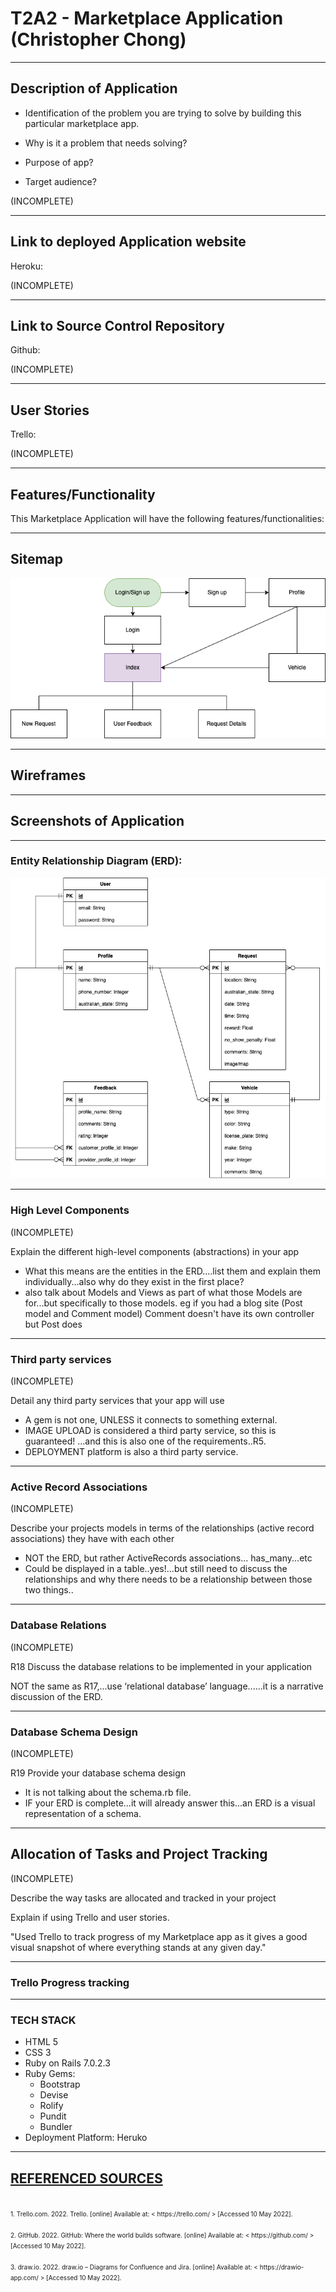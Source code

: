 # T2A2 - Marketplace Application (Christopher Chong)
---

 ## Description of Application

- Identification of the problem you are trying to solve by building this particular marketplace app.

- Why is it a problem that needs solving?

- Purpose of app?

- Target audience?


(INCOMPLETE)

---

 ## Link to deployed Application website

Heroku:

(INCOMPLETE)

---

 ## Link to Source Control Repository

Github:

(INCOMPLETE)

---

## User Stories

Trello:

(INCOMPLETE)
<!-- <img src="./docs/class_diagram.png" alt="class_diagram" title=""> -->
  

---
## Features/Functionality
This Marketplace Application will have the following features/functionalities:

<!-- 1. Display Staff current Annual Leave and Credits.
   - This feature will allow the user to retrieving leave details from the existing database.

2. Manage Staff Name (Create - save new name/Update - rename/Delete -name)
   - This feature includes:
  
     - Create new staff - New staff member will enter name, role and password and the app will auto-generate a unique Staff ID to be used for requesting and deleting leave as well as update staff name and password.  These details will be automatically added to the existing staff database.
  
     - Updating Existing Staff Name and Password - Staff login used for validating user before allowing changes to name or password in the existing database.  User input for user name and password would go through valid validation conditions (i.e. empty entries).
  
     - Deleting Existing Staff -  Staff login used for validating user, only existing staff can be deleted in the existing database.


3. Manage Staff Annual Leave (Create/Delete)
   - This feature includes:

     - Requesting Leave - Staff login used for validating user and a date validation before leave is requested.  Date validation includes, database checking for double booking of same staff member and for minimum required staff at work. 
  
     - Deleting Existing Leave - Staff login used for validating user, only existing requested leave can be deleted through database checking.  


4. Manage staff login (password validation)
   - Staff ID and password are validated through database checking and confirming they exist and their credentials match. 



5. Exit Option from Main/Leave Menu
   - To log out from the app after user has finished with it. -->

---
## Sitemap
<img src="./docs/sitemap_1.png" alt="sitemap" title="">

---
## Wireframes	
<!-- <img src="./docs/class_diagram.png" alt="class_diagram" title=""> -->

---
## Screenshots of Application	
<!-- <img src="./docs/class_diagram.png" alt="class_diagram" title=""> -->

---

### Entity Relationship Diagram (ERD):
<img src="./docs/erd_1.png" alt="erd" title="">

---

### High Level Components

(INCOMPLETE)

Explain the different high-level components (abstractions) in your app
- What this means are the entities in the ERD....list them and explain them individually...also why do they exist in the first place?
- also talk about Models and Views as part of what those Models are for...but specifically to those models. eg if you had a blog site (Post model and Comment model) Comment doesn't have its own controller but Post does

---
### Third party services

(INCOMPLETE)

Detail any third party services that your app will use

- A gem is not one, UNLESS it connects to something external.
- IMAGE UPLOAD is considered a third party service, so this is guaranteed! ...and this is also one of the requirements..R5.
- DEPLOYMENT platform is also a third party service.


---
### Active Record Associations

(INCOMPLETE)

Describe your projects models in terms of the relationships (active record associations) they have with each other

- NOT the ERD, but rather ActiveRecords associations... has_many...etc
- Could be displayed in a table..yes!...but still need to discuss the relationships and why there needs to be a relationship between those two things..

---
### Database Relations

(INCOMPLETE)

R18	Discuss the database relations to be implemented in your application

NOT the same as R17,...use ‘relational database’ language......it is a narrative discussion of the ERD.

---
### Database Schema Design

(INCOMPLETE)

R19	Provide your database schema design

- It is not talking about the schema.rb file.
- IF your ERD is complete...it will already answer this...an ERD is a visual representation of a schema.


---
## Allocation of Tasks and Project Tracking

(INCOMPLETE)

Describe the way tasks are allocated and tracked in your project

Explain if using Trello and user stories.

"Used Trello to track progress of my Marketplace app as it gives a good visual snapshot of where everything stands at any given day."

---

### Trello Progress tracking

<!-- <img src="./docs/26mar22_1.png" alt="26mar22_update1 (Beginning)" title="">

<img src="./docs/28mar22_1.png" alt="28mar22_update1" title=""> -->


---

### TECH STACK
- HTML 5
- CSS 3
- Ruby on Rails 7.0.2.3
- Ruby Gems:
  - Bootstrap
  - Devise
  - Rolify
  - Pundit
  - Bundler
- Deployment Platform: Heruko
  

 ---
 ## <u>REFERENCED SOURCES</u>
<br>
<font size="1">
1.  Trello.com. 2022. Trello. [online] Available at: < https://trello.com/ > [Accessed 10 May 2022].
<br>
<br>
2.  GitHub. 2022. GitHub: Where the world builds software. [online] Available at: < https://github.com/ > [Accessed 10 May 2022].
<br>
<br>
3.  draw.io. 2022. draw.io – Diagrams for Confluence and Jira. [online] Available at: < https://drawio-app.com/ > [Accessed 10 May 2022].
<br>
<br>




